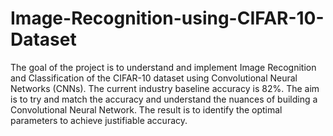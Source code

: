 # Image-Recognition-using-CIFAR-10-Dataset
The goal of the project is to understand and implement Image Recognition and Classification of the CIFAR-10 dataset using Convolutional Neural Networks (CNNs). The current industry baseline accuracy is 82%. The aim is to try and match the accuracy and understand the nuances of building a Convolutional Neural Network. The result is to identify the optimal parameters to achieve justifiable accuracy.
